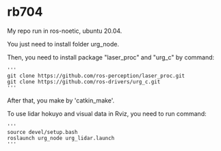 # rb704
My repo run in ros-noetic, ubuntu 20.04.

You just need to install folder urg_node.

Then, you need to install package "laser_proc" and "urg_c" by command:

    '''
    git clone https://github.com/ros-perception/laser_proc.git
    git clone https://github.com/ros-drivers/urg_c.git
    '''

After that, you make by 'catkin_make'. 

To use lidar hokuyo and visual data in Rviz, you need to run command:

    '''
    source devel/setup.bash
    roslaunch urg_node urg_lidar.launch
    '''
